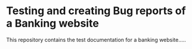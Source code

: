 # Testing and creating Bug reports of a Banking website
This repository contains the test documentation for a banking website.....
